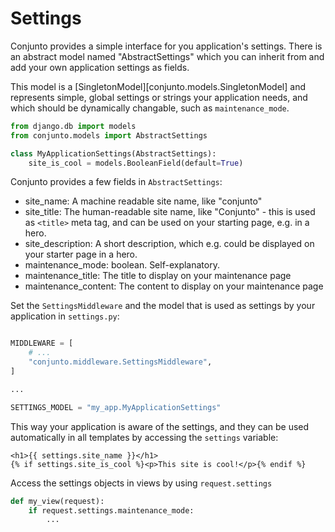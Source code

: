 # Settings

Conjunto provides a simple interface for you application's settings.
There is an abstract model named "AbstractSettings" which you can inherit from and add your own application
settings as fields.

This model is a [SingletonModel][conjunto.models.SingletonModel] and represents simple, global settings or strings your application
needs, and which should be dynamically changable, such as `maintenance_mode`.


```python
from django.db import models
from conjunto.models import AbstractSettings

class MyApplicationSettings(AbstractSettings):
    site_is_cool = models.BooleanField(default=True)
```

Conjunto provides a few fields in `AbstractSettings`:

* site_name: A machine readable site name, like "conjunto"
* site_title: The human-readable site name, like "Conjunto" - this is used as `<title>` meta tag, and can be used on your
    starting page, e.g. in a hero.
* site_description: A short description, which e.g. could be displayed on your starter page in a hero.
* maintenance_mode: boolean. Self-explanatory.
* maintenance_title: The title to display on your maintenance page
* maintenance_content: The content to display on your maintenance page



Set the `SettingsMiddleware` and the model that is used as settings by your application in `settings.py`:

```python

MIDDLEWARE = [
    # ...
    "conjunto.middleware.SettingsMiddleware",
]

...

SETTINGS_MODEL = "my_app.MyApplicationSettings"
```

This way your application is aware of the settings, and they can be used automatically in all templates
by accessing  the `settings` variable:

```django
<h1>{{ settings.site_name }}</h1>
{% if settings.site_is_cool %}<p>This site is cool!</p>{% endif %}
```

Access the settings objects in views by using `request.settings`

```python
def my_view(request):
    if request.settings.maintenance_mode:
        ...
```


